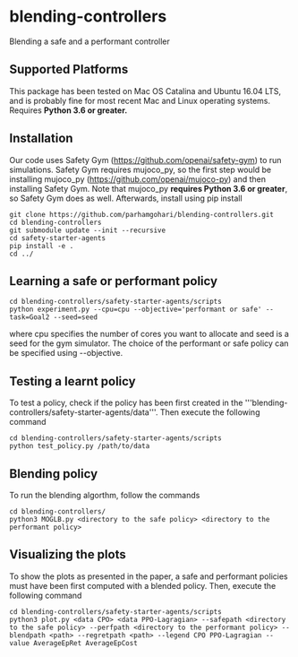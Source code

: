 # blending-controllers
Blending a safe and a performant controller
## Supported Platforms
This package has been tested on Mac OS Catalina and Ubuntu 16.04 LTS, and is probably fine for most recent Mac and Linux operating systems.
Requires **Python 3.6 or greater.**
## Installation
Our code uses Safety Gym (https://github.com/openai/safety-gym) to run simulations. Safety Gym requires mujoco_py, so the first step would be installing mujoco_py (https://github.com/openai/mujoco-py) and then installing Safety Gym. Note that mujoco_py **requires Python 3.6 or greater**, so Safety Gym does as well.
Afterwards, install using pip install
```
git clone https://github.com/parhamgohari/blending-controllers.git
cd blending-controllers
git submodule update --init --recursive
cd safety-starter-agents
pip install -e .
cd ../
```
## Learning a safe or performant policy
```
cd blending-controllers/safety-starter-agents/scripts
python experiment.py --cpu=cpu --objective='performant or safe' --task=Goal2 --seed=seed 
```
where cpu specifies the number of cores you want to allocate and seed is a seed for the gym simulator. The choice of the performant or safe policy can be specified using --objective.

## Testing a learnt policy
To test a policy, check if the policy has been first created in the '''blending-controllers/safety-starter-agents/data'''. Then execute the following command
```
cd blending-controllers/safety-starter-agents/scripts
python test_policy.py /path/to/data
```

## Blending policy
To run the blending algorthm, follow the commands
```
cd blending-controllers/
python3 MOGLB.py <directory to the safe policy> <directory to the performant policy>
```

## Visualizing the plots
To show the plots as presented in the paper, a safe and performant policies must have been first computed with a blended policy. Then, execute the following command
```
cd blending-controllers/safety-starter-agents/scripts
python3 plot.py <data CPO> <data PPO-Lagragian> --safepath <directory to the safe policy> --perfpath <directory to the performant policy> --blendpath <path> --regretpath <path> --legend CPO PPO-Lagragian --value AverageEpRet AverageEpCost
```
```
